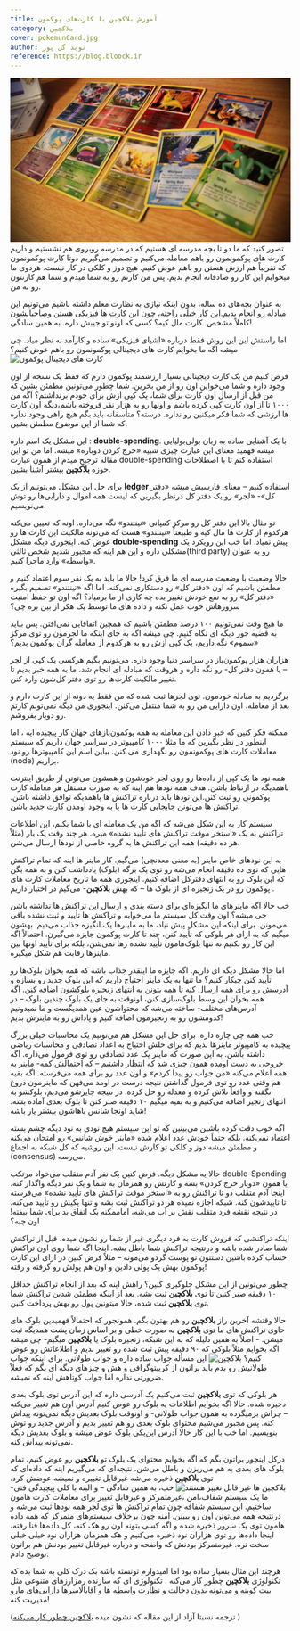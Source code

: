 ```yaml
---
title: آموزش بلاکچین با کارت‌های پوکمون
category: بلاکچین
cover: pokemunCard.jpg
author: نوید گل پور
reference: https://blog.bloock.ir
---
```


![کارت های پوکمون](./pokemunCard.jpg)
تصور کنید که ما دو تا بچه مدرسه ای هستیم که در مدرسه روبروی هم نشستیم و داریم کارت های پوکمونمون رو باهم معامله می‌کنیم و تصمیم می‌گیریم دوتا کارت پوکمونمون که تقریباً هم ارزش هستن رو باهم عوض کنیم. هیچ دوز و کلکی در کار نیست. هردوی ما میخوایم این کار رو صادقانه انجام بدیم. پس من کارتم رو به شما میدم و شما هم کارتتون رو به من.

به عنوان بچه‌های ده ساله، بدون اینکه نیازی به نظارت معلم داشته باشیم می‌تونیم این مبادله رو انجام بدیم.این کار خیلی راحته، چون این کارت ها فیزیکی هستن وصاحبانشون کاملاً مشخص. کارت مال کیه؟ کسی که اونو تو جیبش داره. به همین سادگی!

اما راستش این این روش فقط درباره «اشیای فیزیکی» ساده و کارآمد به نظر میاد. چی میشه اگه ما بخوایم کارت های دیجیتالی پوکمونمون رو باهم عوض کنیم؟
![کارت های دیجیتال پوکمون](/digitalPokemonCard.jpg)

فرض کنیم من یک کارت دیجیتالی بسیار ارزشمند پوکمون دارم که فقط یک نسخه از اون وجود داره و شما می‌خواین اون رو از من بخرین. شما چطور می‌تونین مطمئن بشین که من قبل از ارسال اون کارت برای شما، یک کپی ازش برای خودم برنداشتم؟ اگه من ۱۰۰۰ تا از اون کارت کپی کرده باشم و اونها رو به هزار نفر فروخته باشم،‌دیگه اون کارت ها ارزشی که شما فکر میکنین رو نداره. درسته؟
متأسفانه باید بگم هیچ راهی وجود نداره که شما از این موضوع مطمئن بشین.

این مشکل یک اسم داره : **double-spending**. با یک آشنایی ساده به زبان بولی‌بولیایی میشه فهمید معنای این عبارت چیزی شبیه «خرج کردن دوباره» میشه. اما من تو این مقاله ترجیح میدم از همون عبارت double-spending استفاده کنم تا با اصطلاحات حوزه **بلاکچین** بیشتر آشنا بشین.

برای حل این مشکل می‌تونیم از یک **ledger** استفاده کنیم – معنای فارسیش میشه «دفتر کل»- «لجر» رو یک دفتر کل درنظر بگیرین که لیست همه اموال و دارایی‌ها رو توش می‌نویسیم.

تو مثال بالا این دفتر کل رو مرکز کمپانی «نینتندو» نگه می‌داره. اونه که تعیین می‌کنه هرکدوم از کارت ها مال کیه و طبیعتاً «نینتندو» هست که می‌تونه مالکیت این کارت ها رو عوض کنه. اینجوری دیگه مشکل **double-spending** پیش نمیاد.
اما خب این رویکرد یک مشکلی داره و این هم اینه که مجبور شدیم شخص ثالثی(third party) رو به عنوان «واسطه» وارد ماجرا کنیم.

حالا وضعیت با وضعیت مدرسه ای ما فرق کرد! حالا ما باید به یک نفر سوم اعتماد کنیم و مطمئن باشیم که اون «دفتر کل» رو دستکاری نمی‌کنه. اما اگه «نینتندو» تصمیم بگیره «دفتر کل» رو به نفع خودش تغییر بده چه کاری از ما برمیاد؟ اگه اون تو حفظ امنیت سرورهاش خوب عمل نکنه و داده های ما توسط یک هکر از بین بره چی؟

ما هیچ وقت نمی‌تونیم ۱۰۰ درصد مطمئن باشیم که همچین اتفاقایی نمی‌افتن. پس بیاید به قضیه جور دیگه ای نگاه کنیم. چی میشه اگه به جای اینکه ما لجرمون رو توی مرکز «سموم» نگه داریم، یک کپی ازش رو به هرکدوم از معامله گران پوکمون بدیم؟

هزاران هزار پوکمون‌باز در سراسر دنیا وجود داره. می‌تونیم بگیم هرکسی یک کپی از لجر – یا همون دفتر کل- رو نگه داره و هروقت که مبادله ای انجام شد، ما به همه خبر بدیم تا تغییر مالکیت کارت‌ها رو توی دفتر کل‌شون وارد کنن.

برگردیم به مبادله خودمون. توی لجرها ثبت شده که من فقط یه دونه از این کارت دارم و بعد از معامله،‌ اون دارایی من رو به شما منتقل می‌کنن. اینجوری من دیگه نمی‌تونم کارتم رو دوبار بفروشم.

ممکنه فکر کنین که خبر دادن این معامله به همه پوکمون‌بازهای جهان کار پیچیده ایه ، اما اینطور در نظر بگیرین که ما مثلا ۱۰۰۰ کامپیوتر در سراسر جهان داریم که سیستم معاملات کارت های پوکمونمون رو نگهداری می کنن. بیاین اسم این کامپیوترها رو نود (node) بزاریم.

همه نود ها یک کپی از داده‌ها رو روی لجر خودشون و همشون می‌تونن از طریق اینترنت باهمدیگه در ارتباط باشن. هدف همه نودها هم اینه که به صورت مستقل هر معامله کارت پوکمونی رو ثبت کنن.این نودها باید درباره تراکنش ها باهمدیگه توافق داشته باشن. تراکنش ها می‌تونن جابجایی کارت ها یا به وجود اومدن کارت جدید باشن.

سیستم کار به این شکل می‌شه که اگه من یک معامله ای با شما بکنم، این اطلاعات تراکنش به یک «استخر موقت تراکنش های تأیید نشده» میره. هر چند وقت یک بار (مثلاً هر ده دقیقه) همه این تراکنش ها به‌ گروه خاصی از نودها ارسال می‌شن.

به این نودهای خاص ماینر (به معنی معدنچی) می‌گیم. کار ماینر ها اینه که تمام تراکنش هایی که توی ده دقیقه انجام می‌شه رو توی یک برگه (بلوک) یادداشت کنن و به همه بگن که این بلوک رو به انتهای دفترکل اضافه کنیم. اینجوری همه ما تاریخ معاملات کارت های پوکمون رو در یک زنجیره ای از بلوک ها – که بهش **بلاکچین**- می‌گیم در اختیار داریم .

خب حالا اگه ماینرهای ما انگیزه‌ای برای دسته بندی و ارسال این تراکنش ها نداشته باشن چی میشه؟ اون وقت کل سیستم ما می‌خوابه و تراکنش ها تأیید و ثبت نشده باقی می‌مونن. برای اینکه این مشکل پیش نیاد، ما به ماینرها یک انگیزه جذاب می‌دیم. بهشون میگیم که به ازای هر بلوکی که تأیید کنن، چند تا کارت پوکمون جایزه می‌گیرن. احتمالاً اگه این کار رو بکنیم نه تنها بلوک‌هامون تأیید نشده رها نمی‌شن، بلکه برای تأیید اونها بین ماینرها رقابت هم شکل میگیره.

اما حالا مشکل دیگه ای داریم. اگه جایزه ما اینقدر جذاب باشه که همه بخوان بلوک‌ها رو تأیید کنن چیکار کنیم؟ ما تنها به یک ماینر احتیاج داریم که این بلوک جدید رو بسازه و آدرسش رو برای همه ارسال کنه تا همه بتونن به انتهای زنجیره بلوکشون اضافه کنن. اگه همه بخوان این وسط بلوک‌‌سازی کنن، اونوقت به جای یک بلوک چندین بلوک – در آدرس‌های مختلف- ساخته می‌شه که محتواشون عین همدیگست و ما نمیدونیم کدومشون رو به زنجیرمون اضافه کنیم و پاداش رو به ماینرش بدیم!

خب همه چی چاره داره. برای حل این مشکل هم می‌تونیم یک محاسبات خیلی بزرگ پیچیده به کامپیوتر ماینرها بدیم که برای حلش احتیاج به اعداد تصادفی و محاسبات ریاضی داشته باشن. به این صورت که ماینر یک عدد تصادفی رو توی فرمول می‌ذاره. اگه خروجی به دست اومده همون چیزی شد که انتظار داشتیم – که احتمالش کمه- ماینر به همه اعلام می‌کنه «من جواب رو پیدا کردم» و اون عدد رو برای همه می‌فرسته. اگه بقیه هم وقتی عدد رو توی فرمول گذاشتن نتیجه درست در اومد می‌فهن که ماینرمون دروغ نگفته و واقعاً تلاش کرده و معدله رو حل کرده. در نتیجه جایزشو می‌دیم، بلوکشو به انتهای زنجیر اضافه می‌کنیم و به بقیه میگیم ۱۰ دقیقه صبر کنن تا بلوک بعدی آماده بشه. شاید اونجا شانس باهاشون بیشتر یار باشه!

اگه خوب دقت کرده باشین می‌بینین که تو این سیستم هیچ نودی به نود دیگه چشم بسته اعتماد نمی‌کنه. بلکه حتماً خودش عدد اعلام شده «ماینر خوش شانس» رو امتحان می‌کنه و مطمئن میشه دوز و کلکی تو کارش نیست. این روشیه که کل شبکه به اجماع (consensus) می‌رسه.

حالا یه مشکل دیگه. فرض کنین یک نفر آدم متقلب می‌خواد مرتکب double-Spending یا همون «دوبار خرج کردن» بشه و کارتش رو همزمان به شما و یک نفر دیگه واگذار کنه.
اینجا آدم متقلب دو تا تراکنش رو به «استخر موقت تراکنش های تأیید نشده» می‌فرسته تا تاییدشون کنه. شبکه اجازه نمیده هر دو تراکنش ثبت بشه و تنها یکیش رو تأیید می‌کنه. در نتیجه نقشه فرد متقلب نقش بر آب می‌شه، اماممکنه یک اتفاق بد برای شما بیفته! اون چیه؟

اینکه تراکنشی که فروش کارت به فرد دیگری غیر از شما رو نشون میده، قبل از تراکنش شما صادر شده باشه و درنتیجه تراکنش شما باطل بشه. اینجا اگه شما روی اون تراکنش حساب کرده باشین دستتون تو پوست گردو می‌مونه – مثلاً فرض کنین در ازای این کارت پوکمون بهش یک پولی دادین و اون هم پولش رو گرفته و رفته!

چطور می‌تونین از این مشکل جلوگیری کنین؟ راهش اینه که بعد از انجام تراکنش حداقل ۱۰ دقیقه صبر کنین تا توی **بلاکچین** ثبت بشه. بعد از اینکه مطمئن شدین تراکنش شما توی **بلاکچین** ثبت شده،‌ حالا میتونین پول رو بهش پرداخت کنین.

حالا وقتشه آخرین راز **بلاکچین** رو هم بهتون بگم. همونجور که احتمالاً فهمیدین بلوک های حاوی تراکنش های ما توی **بلاکچین** به صورت خطی و بر اساس زمان پشت همدیگه ثبت میشن. - اصلاً به همین دلیله که به این شبکه، زنجیره بلوک یا **بلاکچین** میگیم- چی میشه اگه بخوایم مثلاً بلوکی که ۹۰ دقیقه پیش ثبت شده رو تغییر بدیم و اطلاعاتش رو عوض کنیم؟
![بلاکچین](/newBlock.png)
این مسأله جواب ساده داره و جواب طولانی. برای اینکه جواب طولانیش رو بدم باید براتون از کریپتوگرافی و هش و چیزهای دیگه ای بگم که فعلاً ضرورتی نداره اما جواب کوتاهش اینه که نمیشه.

هر بلوکی که توی **بلاکچین** ثبت می‌کنیم یک آدرسی داره که این آدرس توی بلوک بعدی دخیره شده. حالا اگه بخوایم اطلاعات یه بلوک رو عوض کنیم آدرس اون هم تغییر می‌کنه – چراش برمیگرده به همون جواب طولانی- و اونوقت بلوک بعدیش دیگه نمی‌تونه پیداش کنه. پس مجبور می‌شیم محتوای بلوک بعدی رو هم تغییر بدیم و آدرس جدید رو توش بنویسیم. اما خب با این کار حالا آدرس این‌یکی بلوک عوض میشه و بلوک بعدیش دیگه نمی‌تونه پیداش کنه.

درکل اینجور براتون بگم که اگه بخوایم محتوای یک بلوک تو **بلاکچین** رو عوض کنیم، تمام بلوک های بعدی به هم می‌ریزن و باطل می‌شن.
نتیجه‌ای که می‌گیریم اینه که داده‌ای که توی **بلاکچین** ذخیره می‌شه غیرقابل تغییره و نمیشه عوضش کرد.
![بلاکچین ها غیر قابل تغییر هستند](/changeFail.png)
خب،‌ به همین سادگی – و البته با کلی پیچیدگی فنی- ما یک سیستم شفاف،‌امن ،غیرمتمرکز و غیرقابل تغییر برای معاملات کارت هامون ساختیم.
این سیستم شفافه چون تمام تراکنش ها توی لجر همه نودها ثبت می‌شه و درنتیجه همه می‌تونن اون رو ببینن. امنه چون برخلاف سیستم‌های متمرکز که همه داده هامون توی یک سرور ذخیره شده و اگه کسی بتونه اون رو هک کنه، کل داده‌ها فنا رفته، اینجا داده‌ها رو توی هزاران نود ذخیره می‌کنیم و هک همزمان هزاران نود خیلی خیلی سخت تره. غیرمتمرکز بودنش که واضحه و درباره غیرقابل تغییر بودنش هم براتون توضیح دادم.

هرچند این مثال بسیار ساده بود اما امیدوارم تونسته باشه بک درک کلی به شما بده که تکنولوژی **بلاکچین** چطور کار می‌کنه . تکنولوژی ای که سازنده‌ رمزارزهای متنوعی مثل بیت کوینه و می‌تونه بدون دخالت و نظارت واسطه ها و آقابالاسرها دارایی‌های مارو مدیریت کنه!

(ترجمه نسبتا آزاد از این مقاله که نشون میده
[بلاکچین چطور کار می‌کنه](https://medium.com/s/story/blockchain-explained-with-pokemon-cards-ecdd90e4297a)
)
